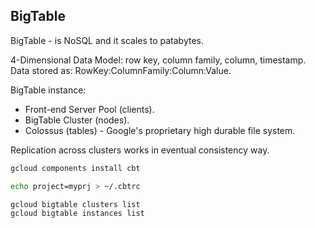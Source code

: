 BigTable
-

BigTable - is NoSQL and it scales to patabytes.

4-Dimensional Data Model: row key, column family, column, timestamp.
Data stored as: RowKey:ColumnFamily:Column:Value.

BigTable instance:
* Front-end Server Pool (clients).
* BigTable Cluster (nodes).
* Colossus (tables) - Google's proprietary high durable file system.

Replication across clusters works in eventual consistency way.

````sh
gcloud components install cbt

echo project=myprj > ~/.cbtrc

gcloud bigtable clusters list
gcloud bigtable instances list
````
